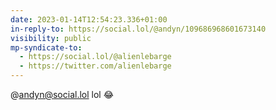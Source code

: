 ```yaml
---
date: 2023-01-14T12:54:23.336+01:00
in-reply-to: https://social.lol/@andyn/109686968601673140
visibility: public
mp-syndicate-to:
  - https://social.lol/@alienlebarge
  - https://twitter.com/alienlebarge
---
```

@andyn@social.lol lol 😂

